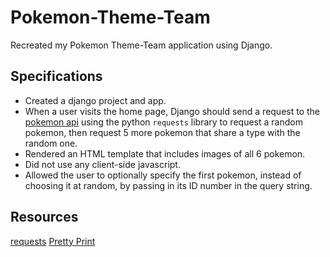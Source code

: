 # Pokemon-Theme-Team

Recreated my Pokemon Theme-Team application using Django.


## Specifications
- Created a django project and app.
- When a user visits the home page, Django should send a request to the [pokemon api](https://pokeapi.co/) using the python `requests` library to request a random pokemon, then request 5 more pokemon that share a type with the random one. 
- Rendered an HTML template that includes images of all 6 pokemon.
- Did not use any client-side javascript. 
- Allowed the user to optionally specify the first pokemon, instead of choosing it at random, by passing in its ID number in the query string.

## Resources
[requests](https://docs.python-requests.org/en/latest/)
[Pretty Print](https://docs.python.org/3/library/pprint.html)
